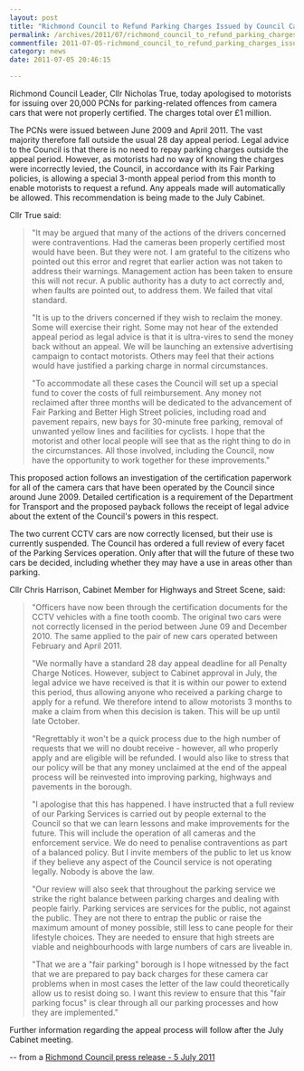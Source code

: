 ```yaml
---
layout: post
title: "Richmond Council to Refund Parking Charges Issued by Council Cars"
permalink: /archives/2011/07/richmond_council_to_refund_parking_charges_issued.html
commentfile: 2011-07-05-richmond_council_to_refund_parking_charges_issued
category: news
date: 2011-07-05 20:46:15

---
```


Richmond Council Leader, Cllr Nicholas True, today apologised to motorists for issuing over 20,000 PCNs for parking-related offences from camera cars that were not properly certified. The charges total over £1 million.

The PCNs were issued between June 2009 and April 2011. The vast majority therefore fall outside the usual 28 day appeal period. Legal advice to the Council is that there is no need to repay parking charges outside the appeal period. However, as motorists had no way of knowing the charges were incorrectly levied, the Council, in accordance with its Fair Parking policies, is allowing a special 3-month appeal period from this month to enable motorists to request a refund. Any appeals made will automatically be allowed. This recommendation is being made to the July Cabinet.

Cllr True said:

> "It may be argued that many of the actions of the drivers concerned were contraventions. Had the cameras been properly certified most would have been. But they were not. I am grateful to the citizens who pointed out this error and regret that earlier action was not taken to address their warnings. Management action has been taken to ensure this will not recur. A public authority has a duty to act correctly and, when faults are pointed out, to address them. We failed that vital standard.
> 
>  "It is up to the drivers concerned if they wish to reclaim the money. Some will exercise their right. Some may not hear of the extended appeal period as legal advice is that it is ultra-vires to send the money back without an appeal. We will be launching an extensive advertising campaign to contact motorists. Others may feel that their actions would have justified a parking charge in normal circumstances.
> 
> "To accommodate all these cases the Council will set up a special fund to cover the costs of full reimbursement. Any money not reclaimed after three months will be dedicated to the advancement of Fair Parking and Better High Street policies, including road and pavement repairs, new bays for 30-minute free parking, removal of unwanted yellow lines and facilities for cyclists. I hope that the motorist and other local people will see that as the right thing to do in the circumstances. All those involved, including the Council, now have the opportunity to work together for these improvements."

This proposed action follows an investigation of the certification paperwork for all of the camera cars that have been operated by the Council since around June 2009. Detailed certification is a requirement of the Department for Transport and the proposed payback follows the receipt of legal advice about the extent of the Council's powers in this respect.

The two current CCTV cars are now correctly licensed, but their use is currently suspended. The Council has ordered a full review of every facet of the Parking Services operation. Only after that will the future of these two cars be decided, including whether they may have a use in areas other than parking.

Cllr Chris Harrison, Cabinet Member for Highways and Street Scene, said:

> "Officers have now been through the certification documents for the CCTV vehicles with a fine tooth coomb. The original two cars were not correctly licensed in the period between June 09 and December 2010. The same applied to the pair of new cars operated between February and April 2011.
> 
>  "We normally have a standard 28 day appeal deadline for all Penalty Charge Notices. However, subject to Cabinet approval in July, the legal advice we have received is that it is within our power to extend this period, thus allowing anyone who received a parking charge to apply for a refund. We therefore intend to allow motorists 3 months to make a claim from when this decision is taken. This will be up until late October.
> 
>  "Regrettably it won't be a quick process due to the high number of requests that we will no doubt receive - however, all who properly apply and are eligible will be refunded. I would also like to stress that our policy will be that any money unclaimed at the end of the appeal process will be reinvested into improving parking, highways and pavements in the borough.
> 
>  "I apologise that this has happened. I have instructed that a full review of our Parking Services is carried out by people external to the Council so that we can learn lessons and make improvements for the future. This will include the operation of all cameras and the enforcement service. We do need to penalise contraventions as part of a balanced policy. But I invite members of the public to let us know if they believe any aspect of the Council service is not operating legally. Nobody is above the law.
> 
>  "Our review will also seek that throughout the parking service we strike the right balance between parking charges and dealing with people fairly. Parking services are services for the public, not against the public. They are not there to entrap the public or raise the maximum amount of money possible, still less to cane people for their lifestyle choices. They are needed to ensure that high streets are viable and neighbourhoods with large numbers of cars are liveable in.
> 
> "That we are a "fair parking" borough is I hope witnessed by the fact that we are prepared to pay back charges for these camera car problems when in most cases the letter of the law could theoretically allow us to resist doing so. I want this review to ensure that this "fair parking focus" is clear through all our parking processes and how they are implemented."

Further information regarding the appeal process will follow after the July Cabinet meeting.

-- from a [Richmond Council press release - 5 July 2011](http://www.richmond.gov.uk/home/council_government_and_democracy/council/civic-offices/departments/communications/press_office/press_releases/july_2011_press_releases/council_to_refund_parking_charges_issued_by_cctv_cars.htm?viewmode=pr)
